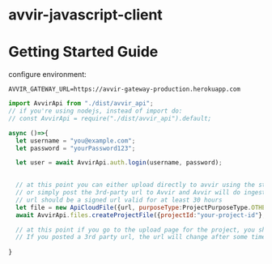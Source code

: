 # avvir-javascript-client


# Getting Started Guide

configure environment:

`AVVIR_GATEWAY_URL=https://avvir-gateway-production.herokuapp.com`


```javascript
import AvvirApi from "./dist/avvir_api";
// if you're using nodejs, instead of import do:
// const AvvirApi = require("./dist/avvir_api").default;

async ()=>{
  let username = "you@example.com";
  let password = "yourPassword123";

  let user = await AvvirApi.auth.login(username, password);
  

  // at this point you can either upload directly to avvir using the storage token
  // or simply post the 3rd-party url to Avvir and Avvir will do ingestion automatically.
  // url should be a signed url valid for at least 30 hours
  let file = new ApiCloudFile({url, purposeType:ProjectPurposeType.OTHER});
  await AvvirApi.files.createProjectFile({projectId:"your-project-id"}, file, user);

  // at this point if you go to the upload page for the project, you should see your file listed
  // If you posted a 3rd party url, the url will change after some time once the Avvir system ingests the file.
  
}
```